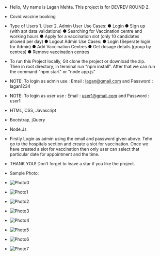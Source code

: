 - Hello, My name is Lagan Mehta. This project is for DEVREV ROUND 2.
- Covid vaccine booking

- Type of Users 1. User 2. Admin
  User Use Cases:
  ● Login
  ● Sign up (with apt data validations)
  ● Searching for Vaccination centre and working hours
  ● Apply for a vaccination slot (only 10 candidates allowed per day)
  ● Logout
  Admin Use Cases:
  ● Login (Seperate login for Admin)
  ● Add Vaccination Centres
  ● Get dosage details (group by centres)
  ● Remove vaccination centres

- To run this Project locally, Git clone the project or download the zip. Then in root directory, in terminal run "npm install". After that we can run the command "npm start" or "node app.js"

- NOTE: To login as admin use : Email : lagan@gmail.com and Password : lagan1234

- NOTE: To login as user use : Email : user1@gmail.com and Password : user1

- HTML, CSS, Javascript
- Bootstrap, jQuery
- Node.Js

- Firstly Login as admin using the email and password given above. Tehn go to the hospitals section and create a slot for vaccination. Once we have created a slot for vaccination then only user can select that particular date for appointment and the time.

- THANK YOU! Don't forget to leave a star if you like the project.
- Sample Photo:
- ![Photo0](https://github.com/LaganMehta/Covid-Vaccine-DEVREV/assets/86072718/e4900fd1-5d51-440b-a636-fabb45125424)
- ![Photo1](https://github.com/LaganMehta/Covid-Vaccine-DEVREV/assets/86072718/f0d6c35d-7109-41a8-9d8e-56b3b20d0133)
- ![Photo2](https://github.com/LaganMehta/Covid-Vaccine-DEVREV/assets/86072718/ba0b9394-0a97-46e0-8490-a4aa2026c700)
- ![Photo3](https://github.com/LaganMehta/Covid-Vaccine-DEVREV/assets/86072718/add32f8c-78b3-4a04-829b-81bf61c1e249)
- ![Photo4](https://github.com/LaganMehta/Covid-Vaccine-DEVREV/assets/86072718/1bea729c-6020-4ffe-b461-f80057d71485)
- ![Photo5](https://github.com/LaganMehta/Covid-Vaccine-DEVREV/assets/86072718/a03f0b3e-1086-498a-bd2a-2e93ac2b58ca)
- ![Photo6](https://github.com/LaganMehta/Covid-Vaccine-DEVREV/assets/86072718/7253dccc-c7cc-4d8d-b9f2-f5777daec1d2)
- ![Photo7](https://github.com/LaganMehta/Covid-Vaccine-DEVREV/assets/86072718/2bbc603f-1763-479c-af7d-ef33f65c4814)

